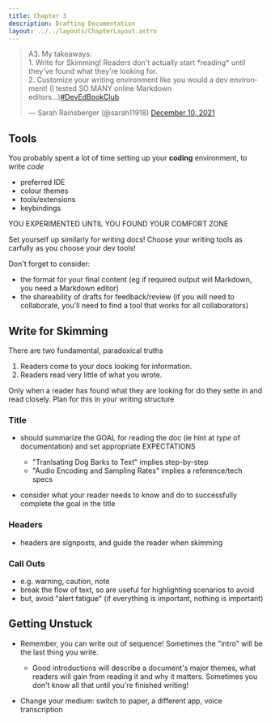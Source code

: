 ```yaml
---
title: Chapter 3
description: Drafting Documentation
layout: ../../layouts/ChapterLayout.astro
---
```

<blockquote class="twitter-tweet" data-conversation="none" data-dnt="true"><p lang="en" dir="ltr">A3. My takeaways:<br>1. Write for Skimming! Readers don&#39;t actually start *reading* until they&#39;ve found what they&#39;re looking for.<br>2. Customize your writing environment like you would a dev environment! (I tested SO MANY online Markdown editors...)<a href="https://twitter.com/hashtag/DevEdBookClub?src=hash&amp;ref_src=twsrc%5Etfw">#DevEdBookClub</a></p>&mdash; Sarah Rainsberger (@sarah11918) <a href="https://twitter.com/sarah11918/status/1469135711811031044?ref_src=twsrc%5Etfw">December 10, 2021</a></blockquote><script async src="https://platform.twitter.com/widgets.js" charset="utf-8"></script>


## Tools

You probably spent a lot of time setting up your **coding** environment, to write *code*
- preferred IDE
- colour themes
- tools/extensions
- keybindings

YOU EXPERIMENTED UNTIL YOU FOUND YOUR COMFORT ZONE

Set yourself up similarly for writing docs! Choose your writing tools as carfully as you choose your dev tools!

Don't forget to consider:
- the format for your final content (eg if required output will Markdown, you need a Markdown editor)
- the shareability of drafts for feedback/review (if you will need to collaborate, you'll need to find a tool that works for all collaborators)

## Write for Skimming

There are two fundamental, paradoxical truths
1. Readers come to your docs looking for information.
2. Readers read very little of what you wrote.

Only when a reader has found what they are looking for do they sette in and read closely. Plan for this in your writing structure

### Title

- should summarize the GOAL for reading the doc (ie hint at *type* of documentation) and set appropriate EXPECTATIONS

    - "Tranlsating Dog Barks to Text" implies step-by-step
    - "Audio Encoding and Sampling Rates" implies a reference/tech specs
- consider what your reader needs to know and do to successfully complete the goal in the title 

### Headers
- headers are signposts, and guide the reader when skimming

### Call Outs
- e.g. warning, caution, note
- break the flow of text, so are useful for highlighting scenarios to avoid
- but, avoid "alert fatigue" (if everything is important, nothing is important)

## Getting Unstuck

- Remember, you can write out of sequence! Sometimes the "intro" will be the last thing you write.

    - Good introductions will describe a document's major themes, what readers will gain from reading it and why it matters. Sometimes you don't know all that until you're finished writing!

- Change your medium: switch to paper, a different app, voice transcription